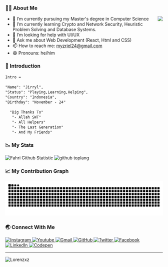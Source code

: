 ### 👨‍💻 About Me

<img align="right" height="175" src="https://img100.pixhost.to/images/918/543484393_jirryl.jpg"  />


<div align="centre">

- 🔭 I’m currently pursuing my Master's degree in Computer Science
- 🌱 I’m currently learning Crypto and Network Security, Heuristic Problem Solving and Database Systems.
- 🤔 I’m looking for help with UI/UX
- 💬 Ask me about Web Development (React, Html and CSS)
- 📫 How to reach me: myzriel24@gmail.com
- 😄 Pronouns: he/him
  
</div>

### 💓 Introduction
```
Intro =

"Name": "Jirryl",
"Status": "Playing,Learning,Helping",
"Country": "Indonesia",
"Birthday": "November - 24"
   
  "Big Thanks To"
   "- Allah SWT"
   "- All Helpers"
   "- The Last Generation"
   "- And My Friends"
```

### 📉 My Stats

![Fahri Github Statistic](https://github-readme-stats.vercel.app/api?username=zrilaja&layout=compact&show_icons=true&theme=highcontrast&show_owner=true)
![github toplang](https://github-readme-stats.vercel.app/api/top-langs/?username=zrilaja&layout=compact&theme=highcontrast)

### 📈 My Contribution Graph
![Snake Contribution Animation](https://raw.githubusercontent.com/adeeteya/adeeteya/output/snake.svg)

### 🌏 Connect With Me

<a href="https://www.instagram.com/jirryl"> 
    <img src="https://img.shields.io/badge/Instagram-E4405F?style=for-the-badge&logo=instagram&logoColor=white" title="Instagram"  alt="Instagram"/>
</a>
<a href="https://www.youtube.com/@jirryl"> 
    <img src="https://img.shields.io/badge/YouTube-FF0000?style=for-the-badge&logo=youtube&logoColor=white" title="Youtube"  alt="Youtube"/>
</a>
<a href="mailto: myzriel24@gmail.com"> 
    <img src="https://img.shields.io/badge/Gmail-D14836?style=for-the-badge&logo=gmail&logoColor=white" title="Gmail"  alt="Gmail"/>
</a>
<a href="https://www.github.com/zrilaja"> 
    <img src="https://img.shields.io/badge/GitHub-100000?style=for-the-badge&logo=github&logoColor=white" title="GitHub"  alt="GitHub"/>
</a>
<a href="https://twitter.com/jirryl"> 
    <img src="https://img.shields.io/badge/Twitter-1DA1F2?style=for-the-badge&logo=twitter&logoColor=white" title="Twitter"  alt="Twitter"/>
</a>
<a href="https://www.facebook.com/profile.php?=100087370156118"> 
    <img src="https://img.shields.io/badge/Facebook-%231877F2.svg?style=for-the-badge&logo=Facebook&logoColor=white" title="Facebook"  alt="Facebook"/>
</a>
<a  href="https://www.linkedin.com/company/hi-coders/">
    <img src="https://img.shields.io/badge/LinkedIn-0077B5?style=for-the-badge&logo=linkedin&logoColor=white" title="LinkedIn"  alt="LinkedIn"/>
</a>
<a href="https://codepen.io/jirryl"> 
    <img src="https://img.shields.io/badge/Codepen-000000?style=for-the-badge&logo=codepen&logoColor=white" title="Codepen"  alt="Codepen"/>
</a>
<br />

[medium]: https://medium.com/
[github]: https://github.com/
[google]: https://www.google.com
[mdn]: https://developer.mozilla.org/en-US/
[wiki]: https://en.wikipedia.org/wiki/Main_Page
[quora]: https://www.quora.com/
[doc]: https://www.digitalocean.com/community
[udemy]: https://www.udemy.com/
[gog]: https://www.geeksforgeeks.org/
[fcc]: https://www.freecodecamp.org/
[sof]: https://stackoverflow.com/
[repo]: https://github.com/lorenzxz?tab=repositories

<hr />

<img src="https://moe-counter.glitch.me/get/@Anya_v2-Md?theme=gelbooru" width="300" height="150" alt="Lorenzxz">
